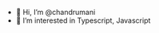 - 👋 Hi, I’m @chandrumani
- 👀 I’m interested in Typescript, Javascript

<!---
chandrumani/chandrumani is a ✨ special ✨ repository because its `README.md` (this file) appears on your GitHub profile.
You can click the Preview link to take a look at your changes.
--->

